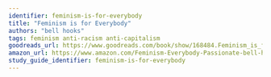 ```yaml
---
identifier: feminism-is-for-everybody
title: "Feminism is for Everybody"
authors: "bell hooks"
tags: feminism anti-racism anti-capitalism
goodreads_url: https://www.goodreads.com/book/show/168484.Feminism_is_for_Everybody
amazon_url: https://www.amazon.com/Feminism-Everybody-Passionate-bell-hooks/dp/1138821624/
study_guide_identifier: feminism-is-for-everybody
---
```

